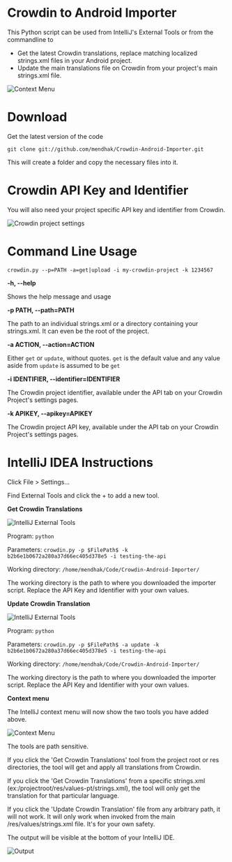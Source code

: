 Crowdin to Android Importer
========================

This Python script can be used from IntelliJ's External Tools or from the commandline to

* Get the latest Crowdin translations, replace matching localized strings.xml files in your Android project.
* Update the main translations file on Crowdin from your project's main strings.xml file.

![Context Menu](http://farm8.staticflickr.com/7250/7875580250_05f1436cbc_z.jpg)


**Download**
=====

Get the latest version of the code

    git clone git://github.com/mendhak/Crowdin-Android-Importer.git

This will create a folder and copy the necessary files into it.

**Crowdin API Key and Identifier**
=====

You will also need your project specific API key and identifier from Crowdin.

![Crowdin project settings](http://farm9.staticflickr.com/8431/7875580774_98a00b7f06_c.jpg)


**Command Line Usage**
=====
    crowdin.py --p=PATH -a=get|upload -i my-crowdin-project -k 1234567

**-h, --help**

Shows the help message and usage


**-p PATH, --path=PATH**

The path to an individual strings.xml or a directory containing your strings.xml.  It can even be the root of the project.


**-a ACTION, --action=ACTION**

Either `get` or `update`, without quotes.  `get` is the default value and any value aside from `update` is assumed to be `get`

**-i IDENTIFIER, --identifier=IDENTIFIER**

The Crowdin project identifier, available under the API tab on your Crowdin Project's settings pages.


**-k APIKEY, --apikey=APIKEY**

The Crowdin project API key, available under the API tab on your Crowdin Project's settings pages.





**IntelliJ IDEA Instructions**
=====


Click File > Settings...

Find External Tools and click the + to add a new tool.

**Get Crowdin Translations**

![IntelliJ External Tools](http://farm9.staticflickr.com/8296/7875580586_7ce0b7b848_c.jpg)

Program: `python`

Parameters: `crowdin.py -p $FilePath$ -k b2b6e1b0672a280a37d66ec405d378e5 -i testing-the-api`

Working directory: `/home/mendhak/Code/Crowdin-Android-Importer/`


The working directory is the path to where you downloaded the importer script.  Replace the API Key and Identifier with your own values.

**Update Crowdin Translation**

![IntelliJ External Tools](http://farm9.staticflickr.com/8284/7875580410_d9b5d3eaca_c.jpg)

Program: `python`

Parameters: `crowdin.py -p $FilePath$ -a update -k b2b6e1b0672a280a37d66ec405d378e5 -i testing-the-api`

Working directory: `/home/mendhak/Code/Crowdin-Android-Importer/`


The working directory is the path to where you downloaded the importer script.  Replace the API Key and Identifier with your own values.

**Context menu**

The IntelliJ context menu will now show the two tools you have added above.

![Context Menu](http://farm8.staticflickr.com/7250/7875580250_05f1436cbc_z.jpg)

The tools are path sensitive.

If you click the 'Get Crowdin Translations' tool from the project root or res directories, the tool will get and apply all translations from Crowdin.

If you click the 'Get Crowdin Translations' from a specific strings.xml (ex:/projectroot/res/values-pt/strings.xml), the tool will only get the translation for that particular language.

If you click the 'Update Crowdin Translation' file from any arbitrary path, it will not work.  It will only work when invoked from the main /res/values/strings.xml file. It's for your own safety.

The output will be visible at the bottom of your IntelliJ IDE.

![Output](http://farm9.staticflickr.com/8281/7875579824_55b63b1bf6_c.jpg)
